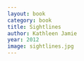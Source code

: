 ```yaml
---
layout: book
category: book
title: Sightlines
author: Kathleen Jamie
year: 2012
image: sightlines.jpg
---
```

